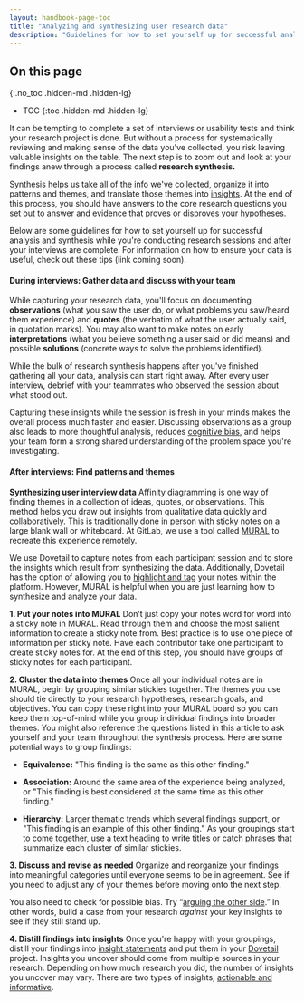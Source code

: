 ```yaml
---
layout: handbook-page-toc
title: "Analyzing and synthesizing user research data"
description: "Guidelines for how to set yourself up for successful analysis and synthesis while you're conducting research sessions and after your interviews are complete"
---
```


## On this page
{:.no_toc .hidden-md .hidden-lg}

- TOC
{:toc .hidden-md .hidden-lg}


It can be tempting to complete a set of interviews or usability tests and think your research project is done. But without a process for systematically reviewing and making sense of the data you've collected, you risk leaving valuable insights on the table. The next step is to zoom out and look at your findings anew through a process called **research synthesis.**

Synthesis helps us take all of the info we've collected, organize it into patterns and themes, and translate those themes into [insights](https://www.google.com/url?q=https://about.gitlab.com/handbook/engineering/ux/ux-research-training/documenting-research-findings/&sa=D&ust=1601935799118000&usg=AFQjCNGlp0X-d0NX0x-pCEkHVjZy6mmULQ). At the end of this process, you should have answers to the core research questions you set out to answer and evidence that proves or disproves your [hypotheses](/handbook/engineering/ux/ux-research-training/defining-goals-objectives-and-hypotheses/).

Below are some guidelines for how to set yourself up for successful analysis and synthesis while you're conducting research sessions and after your interviews are complete. For information on how to ensure your data is useful, check out these tips (link coming soon).

#### During interviews: Gather data and discuss with your team
While capturing your research data, you'll focus on documenting **observations** (what you saw the user do, or what problems you saw/heard them experience) and **quotes** (the verbatim of what the user actually said, in quotation marks). You may also want to make notes on early **interpretations** (what you believe something a user said or did means) and possible **solutions** (concrete ways to solve the problems identified).

While the bulk of research synthesis happens after you've finished gathering all your data, analysis can start right away. After every user interview, debrief with your teammates who observed the session about what stood out.

Capturing these insights while the session is fresh in your minds makes the overall process much faster and easier. Discussing observations as a group also leads to more thoughtful analysis, reduces [cognitive bias](https://medium.com/better-humans/cognitive-bias-cheat-sheet-55a472476b18), and helps your team form a strong shared understanding of the problem space you're investigating.


#### After interviews: Find patterns and themes

**Synthesizing user interview data**
Affinity diagramming is one way of finding themes in a collection of ideas, quotes, or observations. This method helps you draw out insights from qualitative data quickly and collaboratively. This is traditionally done in person with sticky notes on a large blank wall or whiteboard. At GitLab, we use a tool called [MURAL](https://mural.co/) to recreate this experience remotely.

We use Dovetail to capture notes from each participant session and to store the insights which result from synthesizing the data. Additionally, Dovetail has the option of allowing you to [highlight and tag](/handbook/engineering/ux/dovetail/#highlight-and-tag-content) your notes within the platform. However, MURAL is helpful when you are just learning how to synthesize and analyze your data.

**1. Put your notes into MURAL**
Don’t just copy your notes word for word into a sticky note in MURAL. Read through them and choose the most salient information to create a sticky note from. Best practice is to use one piece of information per sticky note. Have each contributor take one participant to create sticky notes for. At the end of this step, you should have groups of sticky notes for each participant.

**2. Cluster the data into themes**
Once all your individual notes are in MURAL, begin by grouping similar stickies together. The themes you use should tie directly to your research hypotheses, research goals, and objectives. You can copy these right into your MURAL board so you can keep them top-of-mind while you group individual findings into broader themes. You might also reference the questions listed in this article to ask yourself and your team throughout the synthesis process.
Here are some potential ways to group findings:

* **Equivalence:** "This finding is the same as this other finding."

* **Association:** Around the same area of the experience being analyzed, or "This finding is best considered at the same time as this other finding."

* **Hierarchy:** Larger thematic trends which several findings support, or "This finding is an example of this other finding."
As your groupings start to come together, use a text heading to write titles or catch phrases that summarize each cluster of similar stickies.

**3. Discuss and revise as needed**
Organize and reorganize your findings into meaningful categories until everyone seems to be in agreement. See if you need to adjust any of your themes before moving onto the next step.

You also need to check for possible bias. Try “[arguing the other side](https://uxdesign.cc/how-to-look-at-evidence-and-not-translate-it-into-your-own-agenda-9860171b7ba9).” In other words, build a case from your research *against* your key insights to see if they still stand up.

**4. Distill findings into insights**
Once you're happy with your groupings, distill your findings into [insight statements](http://www.designkit.org/methods/62) and put them in your [Dovetail](/handbook/engineering/ux/dovetail/#getting-started-with-dovetail) project. Insights you uncover should come from multiple sources in your research. Depending on how much research you did, the number of insights you uncover may vary. There are two types of insights, [actionable and informative](/handbook/engineering/ux/ux-research-training/research-insights/). 
